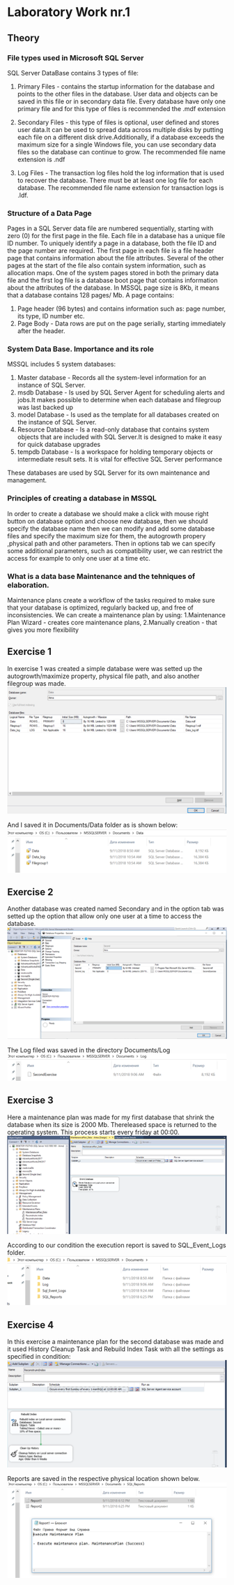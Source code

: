# Laboratory Work nr.1
## Theory
### File types used in Microsoft SQL Server
SQL Server DataBase contains 3 types of file:
1. Primary Files - contains the startup information for the database and points to the other files in the database. User data and objects can be saved in this file or in secondary data file. Every database have only one primary file and for this type of files is recommended the .mdf extension

2. Secondary Files - this type of files is optional, user defined and stores user data.It can be used to spread data across multiple disks by putting each file on a different disk drive.Additionally, if a database exceeds the maximum size for a single Windows file, you can use secondary data files so the database can continue to grow. The recommended file name extension is .ndf

3. Log Files - The transaction log files hold the log information that is used to recover the database. There must be at least one log file for each database. The recommended file name extension for transaction logs is .ldf.

### Structure of  a Data Page 
Pages in a SQL Server data file are numbered sequentially, starting with zero (0) for the first page in the file. Each file in a database has a unique file ID number. To uniquely identify a page in a database, both the file ID and the page number are required. 
The first page in each file is a file header page that contains information about the file attributes. Several of the other pages at the start of the file also contain system information, such as allocation maps. One of the system pages stored in both the primary data file and the first log file is a database boot page that contains information about the attributes of the database.
In MSSQL page size is 8Kb, it means that a database contains 128 pages/ Mb. 
A page contains:
1. Page header (96 bytes) and contains information such as: page number, its type, ID number etc.
2. Page Body - Data rows are put on the page serially, starting immediately after the header.

### System Data Base. Importance and its role
MSSQL includes 5 system databases: 
1. Master database - Records all the system-level information for an instance of SQL Server.
2. msdb Database - Is used by SQL Server Agent for scheduling alerts and jobs.It makes possible to determine when each database and filegroup was last backed up
3. model Database - Is used as the template for all databases created on the instance of SQL Server. 
4. Resource Database - Is a read-only database that contains system objects that are included with SQL Server.It is designed to make it easy for quick database upgrades
5. tempdb Database - Is a workspace for holding temporary objects or intermediate result sets. It is vital for effective SQL Server performance

These databases are used by SQL Server for its own maintenance and management.

### Principles of creating a database in MSSQL
In order to create a database we should make a click with mouse right button on database option and choose new database, then we should specify  the database name then we can modify and add some database files and specify the maximum size for them, the autogrowth propery ,physical path  and other parameters. Then in options tab we can specify some additional parameters, such as compatibility user, we can restrict the access for example to only one user at a time etc.

### What is a data base Maintenance and the tehniques of elaboration.
Maintenance plans create a workflow of the tasks required to make sure that your database is optimized, regularly backed up, 
and free of inconsistencies.
We can create a maintenance plan by  using:
1.Maintenance Plan Wizard - creates core maintenance plans,
2.Manually creation - that gives you more flexibility

## Exercise 1
In exercise 1 was created a simple database were was setted up the autogrowth/maximize property, physical file path, and also another
filegroup was made.
![alt text](ex1.png "Logo Title Text 1")


And I saved it in Documents/Data folder as is shown below:
![alt text](firstdirectory.png "Logo Title Text 1")

## Exercise 2
Another database was created named Secondary and in the option tab was setted up the option that allow only one user at a time to access the database.
![alt text](ex2.png "Logo Title Text 1")


The Log filed was saved in the directory Documents/Log
![alt text](seconddirectory.png "Logo Title Text 1")

## Exercise 3
Here a maintenance plan was made  for my first database that shrink the database when its size is 2000 Mb. Thereleased space is returned 
to the operating system. This process starts every friday at 00:00.
![alt text](ex3.png "Logo Title Text 1")


According to our condition the execution report is saved to SQL_Event_Logs folder.
![alt text](directories.png "Logo Title Text 1")

## Exercise 4
In this exercise a maintenance plan for the second database was made and it used History Cleanup Task and Rebuild Index Task with all the settings as specified in condition: 
![alt text](ex4.png "Logo Title Text 1")


Reports are saved in the respective physical location shown below.
![alt text](reports.png "Logo Title Text 1")



